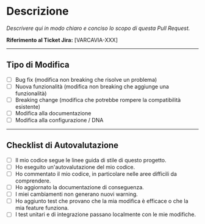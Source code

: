 # Descrizione

*Descrivere qui in modo chiaro e conciso lo scopo di questa Pull Request.*

**Riferimento al Ticket Jira:** [VARCAVIA-XXX]

---

## Tipo di Modifica

- [ ] Bug fix (modifica non breaking che risolve un problema)
- [ ] Nuova funzionalità (modifica non breaking che aggiunge una funzionalità)
- [ ] Breaking change (modifica che potrebbe rompere la compatibilità esistente)
- [ ] Modifica alla documentazione
- [ ] Modifica alla configurazione / DNA

---

## Checklist di Autovalutazione

- [ ] Il mio codice segue le linee guida di stile di questo progetto.
- [ ] Ho eseguito un'autovalutazione del mio codice.
- [ ] Ho commentato il mio codice, in particolare nelle aree difficili da comprendere.
- [ ] Ho aggiornato la documentazione di conseguenza.
- [ ] I miei cambiamenti non generano nuovi warning.
- [ ] Ho aggiunto test che provano che la mia modifica è efficace o che la mia feature funziona.
- [ ] I test unitari e di integrazione passano localmente con le mie modifiche.
